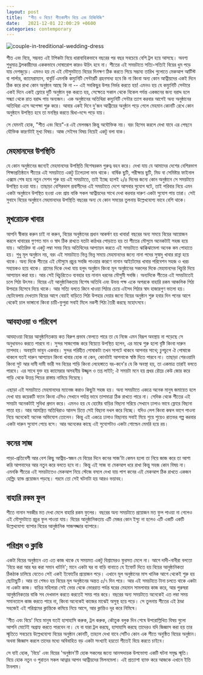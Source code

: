 ```yaml
---
layout: post
title:  "শীত ও বিয়ে! শীতকালীন বিয়ে এবং হিজিবিজি"
date:   2021-12-01 22:00:29 +0600
categories: contemporary
---
```


![couple-in-treditional-wedding-dress](https://i.postimg.cc/kgYVh01G/wedding-couple.jpg)

শীত এবং বিয়ে, সম্ভবত এই টপিকটা নিয়ে ধারাবাহিকভাবে বছরের পর বছর সবচেয়ে বেশি ট্রল হয়ে আসছে। অবশ্য শুধুমাত্র ট্রলকারীদের এককভাবে দোষারোপ কারও উচিৎ হবে না। শীতের এই সময়টাতে সত্যি-সত্যিই বিয়ের ধুম পড়ে যায় দেশজুড়ে। এমনও হয় যে এই মৌসুমটাতে বিয়ের দিনক্ষণ ঠিক করতে গিয়ে সম্ভাব্য তারিখ গুলোতে মেকআপ আর্টিস্ট বা পার্লার, ক্যামেরাম্যান, বাবুর্চি এমনকি কম্যুনিটি সেন্টারটি গ্রহনসাধ্য হবে কি না কিংবা অন্য কোন আত্নীয়দের একই দিনে ঠিক করে রাখা কোন অনুষ্ঠান আছে কি না -- এই সবকিছুর উপর নির্ভর করতে হয়! এমনও হয় যে কম্যুনিটি সেন্টারে একই দিনে একই ফ্লোরে দুটি অনুষ্ঠান বুক করতে হয়, সেক্ষেত্রে সকাল থেকে বিকেল পর্যন্ত একজনের জন্য বরাদ্দ হলে সন্ধ্যা থেকে রাত বরাদ্দ পায় অন্যজন। এক অনুষ্ঠানের অতিথিরা কম্যুনিটি সেন্টার ত্যাগ করবার আগেই অন্য অনুষ্ঠানের অতিথিরা এসে অপেক্ষা শুরু করে। আবার একই দিনে দু'জন আত্নীয়ের অনুষ্ঠান পড়ে গেলে মেহমান কোনটি রেখে কোন অনুষ্ঠানে উপস্থিত হবে তা মনস্থির করতে দ্বিধা-দন্দে পড়ে যায়।

<!--more-->

সে যেমনই হোক, "শীত এবং বিয়ে"-র এই মেলবন্ধন কিন্তু অযৌক্তিক নয়। বরং হিসেব করলে দেখা যাবে এর পেছনে যৌক্তিক কারণটাই মূখ্য বিষয়। আজ সেইসব বিষয় নিয়েই একটু বলা যাক।

## মেহমানদের উপস্থিতি
যে কোন অনুষ্ঠানের জন্যেই মেহমানদের উপস্থিতি বিশেষরকম গুরুত্ব বহন করে। দেখা যায় যে আমাদের দেশের বেশিরভাগ শিক্ষাপ্রতিষ্ঠানে শীতের এই সময়টাতে একটু ঢিলেঢালা ভাব থাকে। বার্ষিক ছুটি, পরীক্ষার ছুটি, মিড বা সেমিষ্টার ফাইনাল এক্সাম শেষ হয়ে নতুন সেশন শুরু হয় এই সময়টাতে, তাই ইচ্ছে হলেই ২/৪ দিনের জন্যে কোন অনুষ্ঠানে সে সময়টাতে উপস্থিত হওয়া যায়। তাছাড়া বেশিরভাগ প্রবাসীদের এই সময়টাতে দেশে আসবার সুযোগ ঘটে, তাই পরিবার নিয়ে এমন একটা অনুষ্ঠানে উপস্থিত হওয়া এবং প্রায় বাকি সকল আত্নীয়দের সাথে দেখা করবার দারুণ একটা সুযোগ পায় তারা। সেই সুবাদে বিয়ের অনুষ্ঠানে মেহমানদের উপস্থিতি বছরের অন্য যে কোন সময়ের তুলনায় উল্লেখযোগ্য ভাবে বেশি থাকে।

## মুখরোচক খাবার
আপনি স্বীকার করুন চাই না করুন, বিয়ের অনুষ্ঠানের প্রধান আকর্ষণ হয় খাবার! বছরের অন্য সময়ে বিয়ের আয়োজন করলে খাবারের গুণগত মান ও স্বাদ ঠিক রাখতে যতটা কাঠখর পোড়াতে হয় তা শীতের মৌসুমে অনেকটাই সহজ হয়ে যায়। অতিরিক্ত বা একটু লম্বা সময় নিয়ে অতিথিদের আপ্যায়ন করতে এই সময়টাতে ঝাক্কিঝামেলা অনেক কম পোহাতে হয়। শুধু মূল অনুষ্ঠান নয়, বরং এই সময়টাতে ভিন্ন ভিন্ন সময়ে মেহমানদের জন্যে নানা পদের সুস্বাদু খাবার রান্না হয়ে থাকে। অন্য দিকে শীতের এই মৌসুমে প্রচুর সবজি পাওয়ার কারণে নানান আইটেমের খাবার পরিবেশন সহজ ও খরচ সহায়কও হয়ে থাকে। গ্রামের দিকে দেখা যায় হলুদ অনুষ্ঠান কিংবা মূল অনুষ্ঠানের সকলের দিকে মেহমানদের খিচুরি দিয়ে আপ্যায়ন করা হয়। আর সেই খিচুরিতেও ব্যবহার হয় নানান ধরনের মৌসুমী সবজি। অন্যদিকে শীতের এই সময়টাতেই চলে পিঠা উৎসব। বিয়ের এই আনুষ্ঠানিকতায় বিশেষ অতিথি এবং উভয় পক্ষ একে অপরকে বাহারি রকম আঞ্চলিক পিঠা উপহার হিসেবে দিয়ে থাকে। আর সত্যি বলতে কিনে খাওয়া পিঠার চেয়ে এইসব পিঠার স্বাদ হাজারগুণ ভালো হয়। ছোটবেলায় দেখতাম বিয়ের আগে বেয়াই বাড়িতে পিঠা উপহার দেয়ার জন্যে বিয়ের অনুষ্ঠান শুরু হবার দিন পনের আগে থেকেই চাল ভাঙ্গানো কিংবা চাচী-ফুপুরা সবাই মিলে নকশী পিঠা তৈরী করছে মহোৎসবে।

## আবহাওয়া ও পরিবেশ
আবহাওয়া বিয়ের আনুষ্ঠানিতকায় কত বিরুপ প্রভাব ফেলতে পারে তা যে নিজে এমন বিরূপ অবস্থায় না পড়েছে সে অনুধাবনও করতে পারবে না। সুন্দর সাজগোজ করে বিয়েতে উপস্থিত হলেন, এর মাঝে শুরু হলো বৃষ্টি কিংবা দারুন তাপদাহ। অবস্থাটা ভাবুন একবার। সুন্দর পরিহীত পোষাকটা তখন সাপটে থাকবে আপনার সাথে; চুপচুপে ঐ পোষাকে থাকলে যতই দারুন আপ্যায়ন কিংবা খাবার হোক না কেন, কোনটাই আপনাকে স্বস্তি দিতে পারবে না। তাছাড়া শেরওয়ানি কিংবা সুট আর দামী দামী ভারী সব বিয়ের শাড়ি কিংবা লেহেঙ্গাতে বর-কনে‌'র যে কি অবস্থা হয়, তা একমাত্র তারাই বলতে পারবে। এর সাথে যুক্ত হয় ক্যামেরার অসহনীয় উজ্জ্বল ও তপ্ত লাইট; ঐ সময়টা মনে হয় প্রখর রৌদ্রে কেউ জোর করে গাড়ি থেকে উত্তপ্ত পিচের রাস্তায় নামিয়ে দিয়েছে। 

এছাড়া এই সময়টাতে মেহমানদের ম্যানেজ করাও কিছুটা সহজ হয়। অন্য সময়টাতে একত্রে অনেক মানুষ জমায়েত হলে দেখা যায় কয়েকটি ফ্যান কিংবা এসিও সেখানে পর্যাপ্ত ভাবে তাপমাত্রা ঠিক রাখতে পারে না। সেদিক থেকে শীতের এই সময়টা অনেকটাই সুবিধা প্রদান করে। এমনও হয় যে হোষ্টের বাড়ির বিছানা সরিয়ে সেখানে ঢালাও ভাবে ফ্লোরে বিছানা পাতা হয়। আর আমন্ত্রিত অতিথিরাও আনন্দ চিত্তে সেই বিছানা দখল করে নিচ্ছে। যদিও লেপ কিংবা কম্বল ভাগে পাওনা নিয়ে অনেকেই অনেক অভিযোগ তোলেন। কিন্তু এই একত্রে ঢালাও বিছানায় সবাই মিয়ে শুয়ে শুয়েও রাতভর গল্প করবার একটা দারুন সুযোগ পেয়ে বসে। আর অনেকের কাছে এই সুযোগটাও একটা গোল্ডেন মেমরি হয়ে রয়।
	
## কনের সাজ 
পাড়া-প্রতিবেশী আর বেশ কিছু আত্নীয়-স্বজন যে বিয়ের দিনে কনের সাজ‌'টা কেমন হলো তা নিয়ে জাজ করে তা আশা করি আপনাদের আর নতুন করে বলতে হবে না। কিন্তু এই সাজ বা মেকআপ ধরে রাখা কিন্তু সহজ কোন বিষয় না। এমনকি শীতের এই সময়টাতেও মেকআপ নিয়ে স্টেজে বসলে দেখা যায় পাশ কনের এই মেকআপ ঠিক রাখতে একজন হেল্পিং হ্যান্ড প্রয়োজন পড়ছে। গরমে তো সেই ঘটনাটা হয় আরও ভয়াবহ।

## বাহারি রকম ফুল 
শীতে নানান সবজীর মত দেখা মেলে বাহারি রকম ফুলের। বছরের অন্য সময়টাতে প্রয়োজন মত ফুল পাওয়া না গেলেও এই মৌসুমটাতে প্রচুর ফুল পাওয়া যায়। বিয়ের আনুষ্ঠানিকতায় এটি মেজর কোন ইস্যু না হলেও এটি একটি একটি উল্লেখযোগ্য ব্যাপার বিয়ের আনুষ্ঠানিক সাজসজ্জার ব্যাপারে। 

## পরিশ্রম ও ক্লান্তি
একটা বিয়ের অনুষ্ঠানে এত এত কাজ থাকে যে সময়মত একটু বিশ্রামেরও ফুরসত মেলে না। আগে দাদী-নানীরা বলতো 'বিয়ে করা আর ঘর করা সমান খাটনি'; মানে একটা ঘর বা বাড়ি বানাতে যে ইফোর্ট দিতে হয় বিয়ের আনুষ্ঠানিকতা ঠিকঠাক চালিয়ে যেতেও সেই একই ইফোর্টের প্রয়োজন পড়ে। এখানে মূল অনুষ্ঠানের মাস খানিক আগে থেকেই শুরু হয় ছোটাছুটি। আর তা শেষও হয় বিয়ের মূল অনুষ্ঠানের অন্তত ৫‌/৭ দিন পরে। আর এই সময়টাতে টানা চলতে থাকে একটা না একটা কাজ। বাড়ির মহিলারা সেই ভোর থেকে ভোররাত পর্যন্ত ঘরের মেহমান সামলাবার কাজ করে, আর পুরুষরা আনুষ্ঠানিকতার বাকি সব দেখভাল করতে করতেই সময় পার করে। বছরের অন্য সময়টাতে অনেকেই এত লম্বা সময় সমানতালে কাজ করতে পারে না, কিংবা অনেকেই কাজের মাঝেই অসুস্থ হয়ে পড়ে। সে তুলনায় শীতের এই ঠাণ্ডা সহজেই এই পরিশ্রমের ক্লান্তিকে কমিয়ে নিয়ে আসে, আর ক্লান্তিও দূর করে নিমিষে। 



'শীত এবং বিয়ে' নিয়ে মানুষ যতই হাসাহাসি করুক, ট্রল করুক, কৌতুক বলুক দিন শেষে উপরোল্লিখিত বিষয় গুলো আপনি মোটেই অগ্রাহ্য করতে পারবেন না। যে বা যারা ট্রল করছে, হাসাহাসি করছে তাদেরও যদি জিজ্ঞাস করা হয় তার স্মৃতিতে সবচেয়ে উল্লেখযোগ্য বিয়ের অনুষ্ঠান কোনটি, তাহলে দেখা যাবে সেটিও কোন এক শীতে অনুষ্ঠিত বিয়ের অনুষ্ঠান। অথবা জিজ্ঞাস করলে তাদের মধ্যে অবিবাহিত বড় একটা সংখ্যাই হয়তো শীতেই বিয়ে করতে চাইবে।

সে যাই হোক, 'বিয়ে' এবং বিয়ের 'অনুষ্ঠান'টি হোক সকলের জন্যে আনন্দদায়ক উপভোগ্য একটি ঘটনা সমৃদ্ধ স্মৃতি। বিয়ে হোক নতুন ও পুরাতন সকল আত্নার আপন আত্নীয়দের মিলনমেলা। এই প্রত্যাশা ব্যাক্ত করে আজকে এখানে ইতি টানলাম। 
